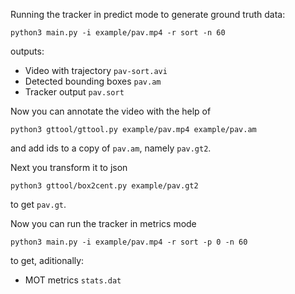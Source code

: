 Running the tracker in predict mode to generate ground truth data:

	python3 main.py -i example/pav.mp4 -r sort -n 60

outputs:

- Video with trajectory `pav-sort.avi`
- Detected bounding boxes `pav.am`
- Tracker output `pav.sort`

Now you can annotate the video with the help of

	python3 gttool/gttool.py example/pav.mp4 example/pav.am

and add ids to a copy of `pav.am`, namely `pav.gt2`.

Next you transform it to json

	python3 gttool/box2cent.py example/pav.gt2

to get `pav.gt`.

Now you can run the tracker in metrics mode

	python3 main.py -i example/pav.mp4 -r sort -p 0 -n 60

to get, aditionally:

- MOT metrics `stats.dat`

